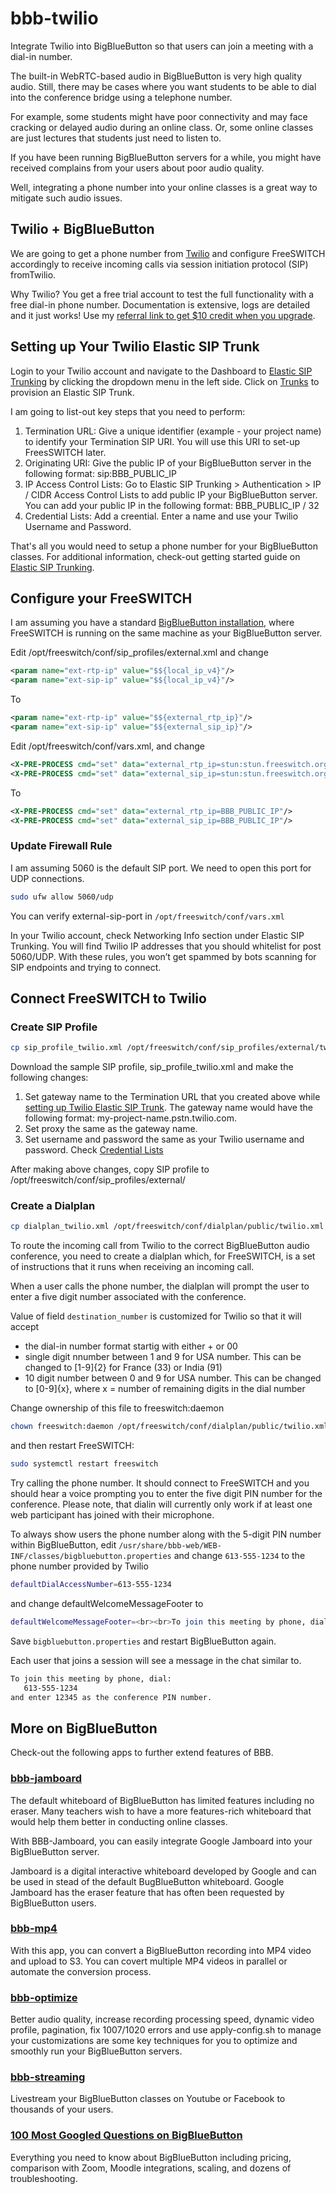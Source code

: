 # bbb-twilio
Integrate Twilio into BigBlueButton so that users can join a meeting with a dial-in number.

The built-in WebRTC-based audio in BigBlueButton is very high quality audio. Still, there may be cases where you want students to be able to dial into the conference bridge using a telephone number.

For example, some students might have poor connectivity and may face cracking or delayed audio during an online class. Or, some online classes are just lectures that students just need to listen to.

If you have been running BigBlueButton servers for a while, you might have received complains from your users about poor audio quality.  

Well, integrating a phone number into your online classes is a great way to mitigate such audio issues. 

## Twilio + BigBlueButton
We are going to get a phone number from [Twilio](https://www.twilio.com/) and configure FreeSWITCH accordingly to receive incoming calls via session initiation protocol (SIP) fromTwilio.

Why Twilio? You get a free trial account to test the full functionality with a free dial-in phone number. Documentation is extensive, logs are detailed and it just works! Use my [referral link to get $10 credit when you upgrade](https://www.twilio.com/referral/VfQyDw).

## Setting up Your Twilio Elastic SIP Trunk

Login to your Twilio account and navigate to the Dashboard to [Elastic SIP Trunking](https://www.twilio.com/user/account/sip-trunking) by clicking the dropdown menu in the left side. Click on [Trunks](https://www.twilio.com/console/sip-trunking/trunks) to provision an Elastic SIP Trunk. 

I am going to list-out key steps that you need to perform:
1. Termination URL: Give a unique identifier (example - your project name) to identify your Termination SIP URI. You will use this URI to set-up FreesSWITCH later. 
2. Originating URI: Give the public IP of your BigBlueButton server in the following format: sip:BBB_PUBLIC_IP
3. IP Access Control Lists: Go to Elastic SIP Trunking > Authentication > IP / CIDR Access Control Lists to add public IP your BigBlueButton server. You can add your public IP in the following format: BBB_PUBLIC_IP / 32
4.  Credential Lists: Add a creential. Enter a name and use your Twilio Username and Password.


That's all you would need to setup a phone number for your BigBlueButton classes. For additional information, check-out getting started guide on [Elastic SIP Trunking](https://www.twilio.com/docs/sip-trunking).

## Configure your FreeSWITCH
I am assuming you have a standard [BigBlueButton installation](https://github.com/bigbluebutton/bbb-install), where FreeSWITCH is running on the same machine as your BigBlueButton server. 

Edit /opt/freeswitch/conf/sip_profiles/external.xml and change
```xml
<param name="ext-rtp-ip" value="$${local_ip_v4}"/>
<param name="ext-sip-ip" value="$${local_ip_v4}"/>
```

To 
```xml
<param name="ext-rtp-ip" value="$${external_rtp_ip}"/>
<param name="ext-sip-ip" value="$${external_sip_ip}"/>
```

Edit /opt/freeswitch/conf/vars.xml, and change
```xml
<X-PRE-PROCESS cmd="set" data="external_rtp_ip=stun:stun.freeswitch.org"/>
<X-PRE-PROCESS cmd="set" data="external_sip_ip=stun:stun.freeswitch.org"/>
```

To

```xml
<X-PRE-PROCESS cmd="set" data="external_rtp_ip=BBB_PUBLIC_IP"/>
<X-PRE-PROCESS cmd="set" data="external_sip_ip=BBB_PUBLIC_IP"/>
```

### Update Firewall Rule

I am assuming 5060 is the default SIP port. We need to open this port for UDP connections.
```sh
sudo ufw allow 5060/udp
```

You can verify external-sip-port in `/opt/freeswitch/conf/vars.xml`

In your Twilio account, check Networking Info section under Elastic SIP Trunking. You will find Twilio IP addresses that you should whitelist for post 5060/UDP. With these rules, you won’t get spammed by bots scanning for SIP endpoints and trying to connect. 

## Connect FreeSWITCH to Twilio

### Create SIP Profile


```sh
cp sip_profile_twilio.xml /opt/freeswitch/conf/sip_profiles/external/twilio.xml
```

Download the sample SIP profile, sip_profile_twilio.xml and make the following changes:
1. Set gateway name to the Termination URL that you created above while [setting up Twilio Elastic SIP Trunk](https://github.com/manishkatyan/bbb-twilio#setting-up-your-twilio-elastic-sip-trunk). The gateway name would have the following format: my-project-name.pstn.twilio.com.
2. Set proxy the same as the gateway name.
3. Set username and password the same as your Twilio username and password. Check [Credential Lists](https://github.com/manishkatyan/bbb-twilio#setting-up-your-twilio-elastic-sip-trunk)  

After making above changes, copy SIP profile to /opt/freeswitch/conf/sip_profiles/external/

### Create a Dialplan

```sh
cp dialplan_twilio.xml /opt/freeswitch/conf/dialplan/public/twilio.xml
```

To route the incoming call from Twilio to the correct BigBlueButton audio conference, you need to create a dialplan which, for FreeSWITCH, is a set of instructions that it runs when receiving an incoming call. 

When a user calls the phone number, the dialplan will prompt the user to enter a five digit number associated with the conference.

Value of field `destination_number` is customized for Twilio so that it will accept
- the dial-in number format startig with either + or 00
- single digit nnumber between 1 and 9 for USA number. This can be changed to [1-9]{2} for France (33) or India (91)
- 10 digit number between 0 and 9 for USA number. This can be changed to [0-9]{x}, where x = number of remaining digits in the dial number    

Change ownership of this file to freeswitch:daemon
```sh
chown freeswitch:daemon /opt/freeswitch/conf/dialplan/public/twilio.xml
```

and then restart FreeSWITCH:
```sh
sudo systemctl restart freeswitch
```

Try calling the phone number. It should connect to FreeSWITCH and you should hear a voice prompting you to enter the five digit PIN number for the conference. Please note, that dialin will currently only work if at least one web participant has joined with their microphone.

To always show users the phone number along with the 5-digit PIN number within BigBlueButton, edit `/usr/share/bbb-web/WEB-INF/classes/bigbluebutton.properties` and change `613-555-1234` to the phone number provided by Twilio
```sh
defaultDialAccessNumber=613-555-1234
```

and change defaultWelcomeMessageFooter to
```sh
defaultWelcomeMessageFooter=<br><br>To join this meeting by phone, dial:<br>  %%DIALNUM%%<br>Then enter %%CONFNUM%% as the conference PIN number.
```

Save `bigbluebutton.properties` and restart BigBlueButton again. 

Each user that joins a session will see a message in the chat similar to.
```sh
To join this meeting by phone, dial:
   613-555-1234
and enter 12345 as the conference PIN number.
```

## More on BigBlueButton

Check-out the following apps to further extend features of BBB.

### [bbb-jamboard](https://github.com/manishkatyan/bbb-jamboard)

The default whiteboard of BigBlueButton has limited features including no eraser. Many teachers wish to have a more features-rich whiteboard that would help them better in conducting online classes.

With BBB-Jamboard, you can easily integrate Google Jamboard into your BigBlueButton server.

Jamboard is a digital interactive whiteboard developed by Google and can be used in stead of the default BugBlueButton whiteboard. Google Jamboard has the eraser feature that has often been requested by BigBlueButton users.

### [bbb-mp4](https://github.com/manishkatyan/bbb-mp4)

With this app, you can convert a BigBlueButton recording into MP4 video and upload to S3. You can covert multiple MP4 videos in parallel or automate the conversion process.

### [bbb-optimize](https://github.com/manishkatyan/bbb-optimize)

Better audio quality, increase recording processing speed, dynamic video profile, pagination, fix 1007/1020 errors and use apply-config.sh to manage your customizations are some key techniques for you to optimize and smoothly run your BigBlueButton servers.

### [bbb-streaming](https://github.com/manishkatyan/bbb-streaming)
Livestream your BigBlueButton classes on Youtube or Facebook to thousands of your users.

### [100 Most Googled Questions on BigBlueButton](https://higheredlab.com/bigbluebutton-guide/)

Everything you need to know about BigBlueButton including pricing, comparison with Zoom, Moodle integrations, scaling, and dozens of troubleshooting.



